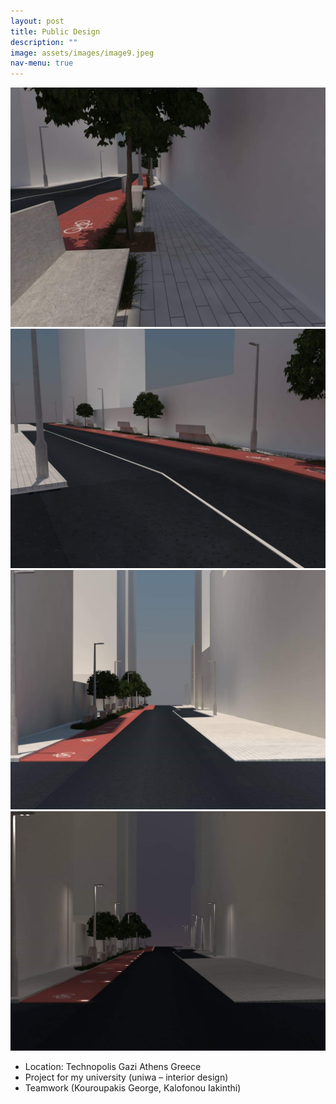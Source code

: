```yaml
---
layout: post
title: Public Design
description: ""
image: assets/images/image9.jpeg
nav-menu: true
---
```


<a>
			<img src="assets/images/image10.jpeg" alt="" data-position="center center" />
</a>
<a>
			<img src="assets/images/image11.jpeg" alt="" data-position="center center" />
</a>
<a>
			<img src="assets/images/image13.jpeg" alt="" data-position="center center" />
</a>
<a>
			<img src="assets/images/image14.jpeg" alt="" data-position="center center" />
</a>

* Location: Technopolis Gazi Athens Greece
* Project for my university (uniwa – interior design)
* Teamwork (Kouroupakis George, Kalofonou Iakinthi)
